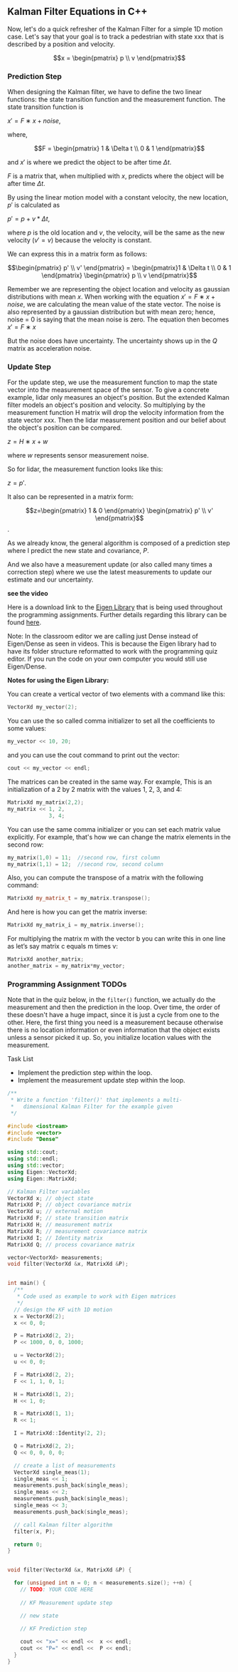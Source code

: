 ## Kalman Filter Equations in C++

Now, let's do a quick refresher of the Kalman Filter for a simple 1D motion case. Let's say that your goal is to track a pedestrian with state xxx that is described by a position and velocity. 

$$x = \begin{pmatrix} p \\ v \end{pmatrix}​$$



### Prediction Step

When designing the Kalman filter, we have to define the two linear functions: the state transition function and the measurement function. The state transition function is

$x′=F∗x+noise$,

where,

$$F = \begin{pmatrix} 1 & \Delta t \\ 0 & 1 \end{pmatrix}​$$

and $x′​$ is where we predict the object to be after time $\Delta t​$. 

$F$ is a matrix that, when multiplied with $x$, predicts where the object will be after time $\Delta t$.

By using the linear motion model with a constant velocity, the new location, $p′$ is calculated as 

$p' = p + v * \Delta t$,

where $p$ is the old location and $v$, the velocity, will be the same as the new velocity ($v′=v$) because the velocity is constant. 

We can express this in a matrix form as follows:

$$\begin{pmatrix} p' \\ v' \end{pmatrix} = \begin{pmatrix}1 & \Delta t \\ 0 & 1 \end{pmatrix} \begin{pmatrix} p \\ v \end{pmatrix}​$$

Remember we are representing the object location and velocity as gaussian distributions with mean $x$. When working with the equation $x′=F∗x+noise$, we are calculating the mean value of the state vector. The noise is also represented by a gaussian distribution but with mean zero; hence, noise = 0 is saying that the mean noise is zero. The equation then becomes $x′=F∗x$

But the noise does have uncertainty. The uncertainty shows up in the $Q$ matrix as acceleration noise.



### Update Step

For the update step, we use the measurement function to map the state vector into the measurement space of the sensor. To give a concrete example, lidar only measures an object's position. But the extended Kalman filter models an object's position and velocity. So multiplying by the measurement function H matrix will drop the velocity information from the state vector xxx. Then the lidar measurement position and our belief about the object's position can be compared.

$z=H∗x+w$

where $w$ represents sensor measurement noise.

So for lidar, the measurement function looks like this:

$z=p′​$.

It also can be represented in a matrix form:

$$z=\begin{pmatrix} 1 & 0 \end{pmatrix} \begin{pmatrix} p' \\ v' \end{pmatrix}$$.

As we already know, the general algorithm is composed of a prediction step where I predict the new state and covariance, $P$. 

And we also have a measurement update (or also called many times a correction step) where we use the latest measurements to update our estimate and our uncertainty.

**see the video**

Here is a download link to the [Eigen Library](https://d17h27t6h515a5.cloudfront.net/topher/2017/March/58b7604e_eigen/eigen.zip) that is being used throughout the programming assignments. Further details regarding this library can be found [here](http://eigen.tuxfamily.org/).

Note: In the classroom editor we are calling just Dense instead of Eigen/Dense as seen in videos. This is because the Eigen library had to have its folder structure reformatted to work with the programming quiz editor. If you run the code on your own computer you would still use Eigen/Dense.



**Notes for using the Eigen Library:**

You can create a vertical vector of two elements with a command like this:

```cpp
VectorXd my_vector(2);
```

You can use the so called comma initializer to set all the coefficients to some values:

```cpp
my_vector << 10, 20;
```

and you can use the cout command to print out the vector:

```cpp
cout << my_vector << endl;
```

The matrices can be created in the same way. For example, This is an initialization of a 2 by 2 matrix with the values 1, 2, 3, and 4:

```cpp
MatrixXd my_matrix(2,2);
my_matrix << 1, 2,
             3, 4;
```

You can use the same comma initializer or you can set each matrix value explicitly. For example, that's how we can change the matrix elements in the second row:

```cpp
my_matrix(1,0) = 11;  //second row, first column
my_matrix(1,1) = 12;  //second row, second column
```

Also, you can compute the transpose of a matrix with the following command:

```cpp
MatrixXd my_matrix_t = my_matrix.transpose();
```

And here is how you can get the matrix inverse:

```cpp
MatrixXd my_matrix_i = my_matrix.inverse();
```

For multiplying the matrix m with the vector b you can write this in one line as let’s say matrix c equals m times v:

```cpp
MatrixXd another_matrix;
another_matrix = my_matrix*my_vector;
```


### Programming Assignment TODOs 

Note that in the quiz below, in the `filter()` function, we actually do the measurement and then the prediction in the loop. Over time, the order of these doesn't have a huge impact, since it is just a cycle from one to the other. Here, the first thing you need is a measurement because otherwise there is no location information or even information that the object exists unless a sensor picked it up. So, you initialize location values with the measurement.

Task List

- Implement the prediction step within the loop.
- Implement the measurement update step within the loop.

```cpp
/** 
 * Write a function 'filter()' that implements a multi-
 *   dimensional Kalman Filter for the example given
 */

#include <iostream>
#include <vector>
#include "Dense"

using std::cout;
using std::endl;
using std::vector;
using Eigen::VectorXd;
using Eigen::MatrixXd;

// Kalman Filter variables
VectorXd x;	// object state
MatrixXd P;	// object covariance matrix
VectorXd u;	// external motion
MatrixXd F; // state transition matrix
MatrixXd H;	// measurement matrix
MatrixXd R;	// measurement covariance matrix
MatrixXd I; // Identity matrix
MatrixXd Q;	// process covariance matrix

vector<VectorXd> measurements;
void filter(VectorXd &x, MatrixXd &P);


int main() {
  /**
   * Code used as example to work with Eigen matrices
   */
  // design the KF with 1D motion
  x = VectorXd(2);
  x << 0, 0;

  P = MatrixXd(2, 2);
  P << 1000, 0, 0, 1000;

  u = VectorXd(2);
  u << 0, 0;

  F = MatrixXd(2, 2);
  F << 1, 1, 0, 1;

  H = MatrixXd(1, 2);
  H << 1, 0;

  R = MatrixXd(1, 1);
  R << 1;

  I = MatrixXd::Identity(2, 2);

  Q = MatrixXd(2, 2);
  Q << 0, 0, 0, 0;

  // create a list of measurements
  VectorXd single_meas(1);
  single_meas << 1;
  measurements.push_back(single_meas);
  single_meas << 2;
  measurements.push_back(single_meas);
  single_meas << 3;
  measurements.push_back(single_meas);

  // call Kalman filter algorithm
  filter(x, P);

  return 0;
}


void filter(VectorXd &x, MatrixXd &P) {

  for (unsigned int n = 0; n < measurements.size(); ++n) {
    // TODO: YOUR CODE HERE
		
    // KF Measurement update step

    // new state

    // KF Prediction step
        
    cout << "x=" << endl <<  x << endl;
    cout << "P=" << endl <<  P << endl;
  }
}
```

